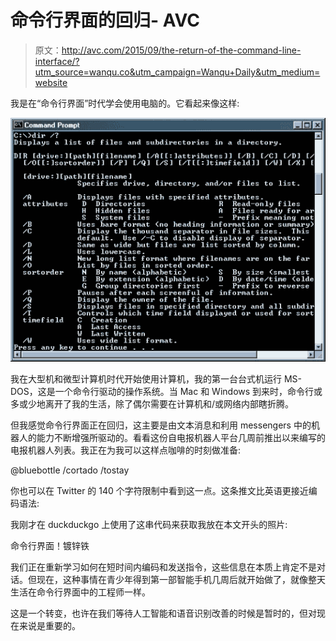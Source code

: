 # 命令行界面的回归- AVC

> 原文：<http://avc.com/2015/09/the-return-of-the-command-line-interface/?utm_source=wanqu.co&utm_campaign=Wanqu+Daily&utm_medium=website>

我是在“命令行界面”时代学会使用电脑的。它看起来像这样:

![](img/bd6db4cc1fc82d02bc549f77e4570320.png)

我在大型机和微型计算机时代开始使用计算机，我的第一台台式机运行 MS-DOS，这是一个命令行驱动的操作系统。当 Mac 和 Windows 到来时，命令行或多或少地离开了我的生活，除了偶尔需要在计算机和/或网络内部瞎折腾。

但我感觉命令行界面正在回归，这主要是由文本消息和利用 messengers 中的机器人的能力不断增强所驱动的。看看这份自电报机器人平台几周前推出以来编写的电报机器人列表。我正在为我可以这样点咖啡的时刻做准备:

@bluebottle /cortado /tostay

你也可以在 Twitter 的 140 个字符限制中看到这一点。这条推文比英语更接近编码语法:

我刚才在 duckduckgo 上使用了这串代码来获取我放在本文开头的照片:

命令行界面！镀锌铁

我们正在重新学习如何在短时间内编码和发送指令，这些信息在本质上肯定不是对话。但现在，这种事情在青少年得到第一部智能手机几周后就开始做了，就像整天生活在命令行界面中的工程师一样。

这是一个转变，也许在我们等待人工智能和语音识别改善的时候是暂时的，但对现在来说是重要的。